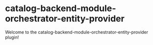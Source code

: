 # catalog-backend-module-orchestrator-entity-provider

Welcome to the catalog-backend-module-orchestrator-entity-provider plugin!
